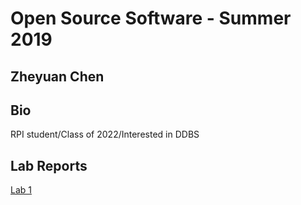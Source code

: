 # Open Source Software - Summer 2019
## Zheyuan Chen

## Bio
RPI student/Class of 2022/Interested in DDBS

## Lab Reports
[Lab 1](labs/lab-01/report.md)